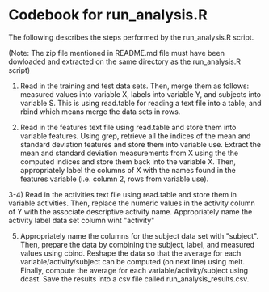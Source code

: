 Codebook for run_analysis.R
========================================================

The following describes the steps performed by the run_analysis.R script.

(Note: The zip file mentioned in README.md file must have been dowloaded and extracted on the same directory as the run_analysis.R script)

1) Read in the training and test data sets. Then, merge them as follows: measured values into variable X, labels into variable Y, and subjects into variable S. This is using read.table for reading a text file into a table; and rbind which means merge the data sets in rows. 

2) Read in the features text file using read.table and store them into variable features. Using grep, retrieve all the indices of the mean and standard deviation features and store them into variable use. Extract the mean and standard deviation measurements from X using the the computed indices and store them back into the variable X. Then, appropriately label the columns of X with the names found in the features variable (i.e. column 2, rows from variable use).

3-4) Read in the activities text file using read.table and store them in variable activities. Then, replace the numeric values in the activity column of Y with the associate descriptive activity name. Appropriately name the activity label data set column wiht "activity"

5) Appropriately name the columns for the subject data set with "subject". Then, prepare the data by combining the subject, label, and measured values using cbind. Reshape the data so that the average for each variable/activity/subject can be computed (on next line) using melt. Finally, compute the average for each variable/activity/subject using dcast. Save the results into a csv file called run_analysis_results.csv.